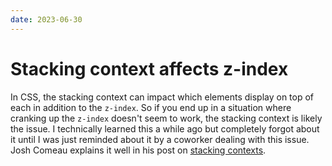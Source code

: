 ```yaml
---
date: 2023-06-30
---
```


# Stacking context affects z-index

In CSS, the stacking context can impact which elements display on top of each in addition to the `z-index`. So if you end up in a situation where cranking up the `z-index` doesn't seem to work, the stacking context is likely the issue.
I technically learned this a while ago but completely forgot about it until I was just reminded about it by a coworker dealing with this issue.
Josh Comeau explains it well in his post on [stacking contexts](https://www.joshwcomeau.com/css/stacking-contexts/).
